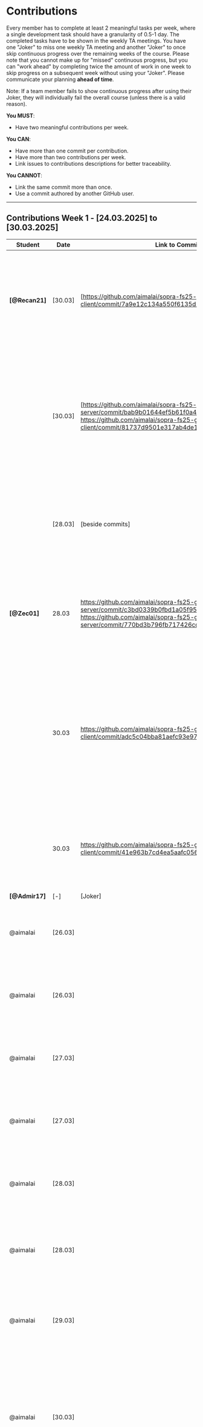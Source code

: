 # Contributions

Every member has to complete at least 2 meaningful tasks per week, where a
single development task should have a granularity of 0.5-1 day. The completed
tasks have to be shown in the weekly TA meetings. You have one "Joker" to miss
one weekly TA meeting and another "Joker" to once skip continuous progress over
the remaining weeks of the course. Please note that you cannot make up for
"missed" continuous progress, but you can "work ahead" by completing twice the
amount of work in one week to skip progress on a subsequent week without using
your "Joker". Please communicate your planning **ahead of time**.

Note: If a team member fails to show continuous progress after using their
Joker, they will individually fail the overall course (unless there is a valid
reason).

**You MUST**:

- Have two meaningful contributions per week.

**You CAN**:

- Have more than one commit per contribution.
- Have more than two contributions per week.
- Link issues to contributions descriptions for better traceability.

**You CANNOT**:

- Link the same commit more than once.
- Use a commit authored by another GitHub user.

---

## Contributions Week 1 - [24.03.2025] to [30.03.2025]

| **Student**    | **Date** | **Link to Commit**                                                                                                                                                                                              | **Description**                                                                                                                                                                                                                                                                        | **Relevance**                                                                                                                                                                                  |
| -------------- | -------- | --------------------------------------------------------------------------------------------------------------------------------------------------------------------------------------------------------------- | -------------------------------------------------------------------------------------------------------------------------------------------------------------------------------------------------------------------------------------------------------------------------------------- | ---------------------------------------------------------------------------------------------------------------------------------------------------------------------------------------------- |
| **[@Recan21]** | [30.03]  | [https://github.com/aimalai/sopra-fs25-group-29-client/commit/7a9e12c134a550f6135d2329766634b7bdb15f88]                                                                                                         | [For our future feature that allows users to search for movies, we needed to implement a search bar in the frontend. This part is designed to accept user input and, upon clicking the magnifying glass icon, process the search query.]                                               | [This contribution is relevant because it lays the foundation for a seamless movie search experience.]                                                                                         |
|                | [30.03]  | [https://github.com/aimalai/sopra-fs25-group-29-server/commit/bab9b01644ef5b61f0a4e04dc84f68f8b5fdaaa2, https://github.com/aimalai/sopra-fs25-group-29-client/commit/81737d9501e317ab4de1bf4134e1f536272cd18f ] | [In these commits, we implemented a new Details Page. This page allows users to click on individual movie titles to access a detailed view of the selected film, providing additional information.]                                                                                    | [This contribution is important because it provides users with a dedicated page for detailed information about each film. By offering an in-depth view when clicking on a movie title.]        |
|                | [28.03]  | [beside commits]                                                                                                                                                                                                | [Icreated the API key using the TMDB website.]                                                                                                                                                                                                                                         | [This is important because by securing an API key, our application can access up-to-date movie data directly from TMDB.]                                                                       |
| **[@Zec01]**   | 28.03    | https://github.com/aimalai/sopra-fs25-group-29-server/commit/c3bd0339b0fbd1a05f954e86de86b60db5a810b4, https://github.com/aimalai/sopra-fs25-group-29-server/commit/770bd3b796fb717426cd3297013b3add89963c3f    | I have integrated functionality into our backend (using MovieService.java and MovieController.java) that allows the use of the API key, so that we can already work with TMDB.                                                                                                         | This contribution is relevant because our entire web app relies on the TMDB API to fetch detailed information for each movie.                                                                  |
|                | 30.03    | https://github.com/aimalai/sopra-fs25-group-29-client/commit/adc5c04bba81aefc93e97f59a020e893bd39ace4                                                                                                           | In the frontend, we introduced a new "Results" page. This page is seamlessly integrated with our newly implemented search bar functionality, ensuring that the search results are displayed on a dedicated page.                                                                       | This contribution is relevant because it enables users to easily search for and find movies—a key functionality if we want to build features like a watchlist or start a watch party later on. |
|                | 30.03    | https://github.com/aimalai/sopra-fs25-group-29-client/commit/41e963b7cd4ea5aafc0569df359068a4dedf5913                                                                                                           | In this commit, small changes were made to the frontend dashboard to show an empty Friends Overview.                                                                                                                                                                                   | [This contribution is important because it is the start for future development of interactive social features.]                                                                                |
| **[@Admir17]** | [-]      | [Joker]                                                                                                                                                                                                         | []                                                                                                                                                                                                                                                                                     | []                                                                                                                                                                                             |
| @aimalai       | [26.03]  |                                                                                                                                                                                                                 | Conceptualized and planned the DB architecture, designing the different layers of the DB system and the SQL Schema.                                                                                                                                                                    | Database Design and Set up Work, relevant to all project tasks relating to DB                                                                                                                  |
| @aimalai       | [26.03]  |                                                                                                                                                                                                                 | Set up the PostgreSQL database to efficiently store and manage data (acting as the locally set up persistence layer).                                                                                                                                                                  | Database Design and Set up Work, relevant to all project tasks relating to DB                                                                                                                  |
| @aimalai       | [27.03]  |                                                                                                                                                                                                                 | Frontend and backend code in Visual Studio Code, relating to the DB set up.                                                                                                                                                                                                            | Database Design and Set up Work, relevant to all project tasks relating to DB                                                                                                                  |
| @aimalai       | [27.03]  |                                                                                                                                                                                                                 | Setting up Vercel connection with the DB.                                                                                                                                                                                                                                              | Database Design and Set up Work, relevant to all project tasks relating to DB                                                                                                                  |
| @aimalai       | [28.03]  |                                                                                                                                                                                                                 | Setting up Google Cloud backend connection with the DB.                                                                                                                                                                                                                                | Database Design and Set up Work, relevant to all project tasks relating to DB                                                                                                                  |
| @aimalai       | [28.03]  |                                                                                                                                                                                                                 | Identifying the need for and understanding Ngrok. Configured Ngrok to expose the local backend securely, bridging the connection between platforms.                                                                                                                                    | Database Design and Set up Work, relevant to all project tasks relating to DB                                                                                                                  |
| @aimalai       | [29.03]  |                                                                                                                                                                                                                 | Established the multi-platform connection: frontend (on Vercel), backend (on Google Cloud, via Ngrok), PostgreSQL database (on desktop).                                                                                                                                               | Database Design and Set up Work, relevant to all project tasks relating to DB                                                                                                                  |
| @aimalai       | [30.03]  |                                                                                                                                                                                                                 | Then ultimately moved the locally tested persistence layer to the SQL Cloud, including the understanding the Google SQL Cloud and implementing its set up. Ensuring that Cloud DB architecture worked in tandem with Vercel Frontend and Google Cloud Backend (App Engine)             | Database Design and Set up Work, relevant to all project tasks relating to DB                                                                                                                  |
| @aimalai       | [28.03]  | https://github.com/aimalai/sopra-fs25-group-29-client/commit/5f3577f1b67b85d2e5d95110d82d29685b5bffd2                                                                                                           | The New User Registration Form: The new user must fill in a registration form with the following fields: username, password, confirm password. Mandatorily, all fields.                                                                                                                | Issues #1 #2 #3 of User Story 1 in the client side                                                                                                                                             |
| @aimalai       | [28.03]  | https://github.com/aimalai/sopra-fs25-group-29-client/commit/5f3577f1b67b85d2e5d95110d82d29685b5bffd2                                                                                                           | Validation of Username: The project set up must check if the username is unique and is not already used by someone else. If the username is already taken, an error message should be shown.                                                                                           | Issues #1 #2 #3 of User Story 1 in the client side                                                                                                                                             |
| @aimalai       | [28.03]  | https://github.com/aimalai/sopra-fs25-group-29-client/commit/5f3577f1b67b85d2e5d95110d82d29685b5bffd2                                                                                                           | Validation of Password: Passwords must be at least 8 char long and include a mix of letters, numbers, and special chars. The project set up should validate the password meets these criteria and that the "password" and "confirm password" fields match the acceptance requirements. | Issues #1 #2 #3 of User Story 1 in the client side                                                                                                                                             |
| @aimalai       | [30.03]  | https://github.com/aimalai/sopra-fs25-group-29-server/commit/daf9b9ef414d3d31890b16bd5b1508533d93b566                                                                                                           | New User Creation: Upon successful validation, a new user is created in the database with their registration information and creation date.                                                                                                                                            | Issues #60 #61 #62 # 63 of User Story 1 in the server side                                                                                                                                     |
| @aimalai       | [30.03]  | https://github.com/aimalai/sopra-fs25-group-29-server/commit/daf9b9ef414d3d31890b16bd5b1508533d93b566                                                                                                           | First Login After Registration: After successful registration, the user is automatically logged in for the first time and the user will be redirected to the users overview screen.                                                                                                    | Issues #60 #61 #62 # 63 of User Story 1 in the server side                                                                                                                                     |
| @aimalai       | [30.03]  | https://github.com/aimalai/sopra-fs25-group-29-server/commit/daf9b9ef414d3d31890b16bd5b1508533d93b566                                                                                                           | Handling Errors: If the registration fails (by not meeting the set criteria), an error message is displayed and the user should be redirected to the original registration screen.                                                                                                     | Issues #60 #61 #62 # 63 of User Story 1 in the server side                                                                                                                                     |
| @aimalai       | [30.03]  | https://github.com/aimalai/sopra-fs25-group-29-server/commit/daf9b9ef414d3d31890b16bd5b1508533d93b566                                                                                                           | Logout/Login Functionality: A registered user can logout from their account and log back in with their username and password once they meet these acceptance requirements.                                                                                                             | Issues #60 #61 #62 # 63 of User Story 1 in the server side.                                                                                                                                    |

---

## Contributions Week 2 - [31.03.2025] to [06.04.2025]

| **Student**    | **Date** | **Link to Commit**                                                                                                                                                                                                                                                                                                    | **Description**                                                                                                                                                   | **Relevance**                                                                                                                                                                             |
| -------------- | -------- | --------------------------------------------------------------------------------------------------------------------------------------------------------------------------------------------------------------------------------------------------------------------------------------------------------------------- | ----------------------------------------------------------------------------------------------------------------------------------------------------------------- | ----------------------------------------------------------------------------------------------------------------------------------------------------------------------------------------- |
| **[@Zec01]**   | [03.04]  | [https://github.com/aimalai/sopra-fs25-group-29-client/commit/09e0bcc19e9b25430bfcc10b364347b0628dcaf0, https://github.com/aimalai/sopra-fs25-group-29-server/commit/006dfa82e55a7cb750ca3f1f7ca49fb680a7c3d1]                                                                                                        | [Last Week: We only had Movies from the API. Now we are also able to look for Tv Shows.]                                                                          | [It is important so we can use both important mediatypes and not only Movies.]                                                                                                            |
|                | [06.04]  | [https://github.com/aimalai/sopra-fs25-group-29-client/commit/137cc313d52ac590a4047565693e8df07f71b40d]                                                                                                                                                                                                               | [A dashboard button leads to a Watchparty Overview page with a creation form on the left, joined parties in the center, and invitations on the right.]            | [This contribution is relevant because it gives users a single, intuitive space to create, manage, and join watch parties, making the whole experience much more seamless and enjoyable.] |
| **[@Recan21]** | [06.04]  | [https://github.com/aimalai/sopra-fs25-group-29-client/commit/878c250106ef3ec7f5a21481ffe2c8a785ec0d06, https://github.com/aimalai/sopra-fs25-group-29-client/commit/996bc8d018ee253bfc43631538a33b132c9685d7]                                                                                                        | [Frontend "Draft" of a Detailed Movie View]                                                                                                                       | [Provides a better UX]                                                                                                                                                                    |
|                | [06.04]  | [https://github.com/aimalai/sopra-fs25-group-29-client/commit/d6f7d25f2362f7b6835d2d2f038b32801f89bbef, https://github.com/aimalai/sopra-fs25-group-29-client/commit/aefceb6487bca55560d3c3ab71e029cdbffdefc4, https://github.com/aimalai/sopra-fs25-group-29-client/commit/61a98b823267b1e274d8c394b0bc4d696ded2a3e] | [Visual changes to the appearance on various pages]                                                                                                               | [Assimilation to design choices made previously in the mockups]                                                                                                                           |
| **[@Admir17]** | [05.04]  | [https://github.com/aimalai/sopra-fs25-group-29-server/commit/c8d42657fc690fedb1755557277f69a3f81d6ec7, https://github.com/aimalai/sopra-fs25-group-29-client/commit/f8a1d46ccc424b78fc3c0eef2d1d0f45df1856c8]                                                                                                        | [The task was to prepare the Backend for adding Movies/TVShows to the Watchlist, prepared the Rest Controller, DTO, and Mapping on the currently logged in user.] | [This contribution is relevant for future issues which need the Watchlist to work with like sharing a watchlist with friends for example and to display the watchlist on the dashboard.]  |
|                | [06.04]  | [https://github.com/aimalai/sopra-fs25-group-29-client/commit/1e7bee3f6f5c8be41421d99c6bd22fd8da890fa8]                                                                                                                                                                                                               | [The task was to add a new card to the Dashboard in the frontend which shows the Watchlist of the current user.]                                                  | [This change is crucial for upcoming features regarding friends & collaboration for example to share a watchlist with each other.]                                                        |
| @aimalai       | [04.25]  | https://github.com/aimalai/sopra-fs25-group-29-client/commit/c5d36a557baad58e03b3c7654e1a4e5f39761ea7                                                                                                                                                                                                                 | client - registration form, unsuccessful login confirmation                                                                                                       | client features relating to user login and registration in user story 2                                                                                                                   |
| @aimalai       | [05.25]  | https://github.com/aimalai/sopra-fs25-group-29-client/commit/4843d786c13900dd3c4b79a8edd7a3f6e028c207                                                                                                                                                                                                                 | client - logout button, feedback to user                                                                                                                          | client feature relating to user login/logout in user story 15                                                                                                                             |
| @aimalai       | [04.25]  | https://github.com/aimalai/sopra-fs25-group-29-server/commit/8a504ea982a09a39f9abdd6a1039825dfb13d632                                                                                                                                                                                                                 | server - validation of login credentials, action after login with security                                                                                        | server features relating to logging in user story 2                                                                                                                                       |
| @aimalai       | [05.25]  | https://github.com/aimalai/sopra-fs25-group-29-server/commit/bf88cfe9e9cba04b0a6656a74d9007b5558d9d8b                                                                                                                                                                                                                 | server - session end, redirect user after logout                                                                                                                  | server features relating to session end and related to security in user story 15                                                                                                          |
| @aimalai       | [06.25]  | https://github.com/aimalai/sopra-fs25-group-29-server/commit/17fda4655e7eede5e1d58b46117065f24f44c28d                                                                                                                                                                                                                 | server - additional login security                                                                                                                                | server feature preventing concurrent login session boosting site security                                                                                                                 |
| @aimalai       | [04.25]  |                                                                                                                                                                                                                                                                                                                       | Changing DB from PostgreSql to H2 for cost related reasons. Design of H2 Database to agree with all issues in user stories 1, 2, and 15                           | DB being central to all frontend and backend operations                                                                                                                                   |
| @aimalai       | [06.25]  | https://github.com/aimalai/sopra-fs25-group-29-server/commit/bf88cfe9e9cba04b0a6656a74d9007b5558d9d8b                                                                                                                                                                                                                 | 6 J Unit Tests for the server side functionalities that were implemented                                                                                          | Tests confirm the implementation of the validation and security features of the site.                                                                                                     |

---

## Contributions Week 3 - [07.04.2025] to [13.04.2025]

| **Student**    | **Date** | **Link to Commit**                                                                                                                                                                                                                                                                                                                                                                                                                                                                                                                                                                                                                                                                                                                                                                                                                                                                                                                                              | **Description**                                                                                                                                                                                                                                                                                                                                                                                                                                        | **Relevance**                                                                                                                                                                                                                                                                                                                                                                      |
| -------------- | -------- | --------------------------------------------------------------------------------------------------------------------------------------------------------------------------------------------------------------------------------------------------------------------------------------------------------------------------------------------------------------------------------------------------------------------------------------------------------------------------------------------------------------------------------------------------------------------------------------------------------------------------------------------------------------------------------------------------------------------------------------------------------------------------------------------------------------------------------------------------------------------------------------------------------------------------------------------------------------- | ------------------------------------------------------------------------------------------------------------------------------------------------------------------------------------------------------------------------------------------------------------------------------------------------------------------------------------------------------------------------------------------------------------------------------------------------------ | ---------------------------------------------------------------------------------------------------------------------------------------------------------------------------------------------------------------------------------------------------------------------------------------------------------------------------------------------------------------------------------- |
| **[@Zec01]**   | [11.04]  | [https://github.com/aimalai/sopra-fs25-group-29-client/commit/c838ad3ab422381a7b39f16b4d38d0c7263c8bb0, https://github.com/aimalai/sopra-fs25-group-29-client/commit/20dbd0f1e5f5ecf5013345f0dec397cf822bc97e, https://github.com/aimalai/sopra-fs25-group-29-client/commit/70b55002fe01852a204f55b5d15e35941f386f34, https://github.com/aimalai/sopra-fs25-group-29-server/commit/5614d5af1cdebcd12284da89c2aae909350441de]                                                                                                                                                                                                                                                                                                                                                                                                                                                                                                                                    | [Enhance the watch party feature by adding an optional description field where users can enter party instructions or additional details. Additionally, implement a database entry mechanism to store the watch party details and link each event to its respective organizer.]                                                                                                                                                                         | [The optional description field allows organizers to provide context, directions, or any special notes, thereby improving the communication and overall experience for participants. Meanwhile, securely saving the watch party information and linking it to the organizer is crucial for data integrity, accountability, and personalized event management within the platform.] |
|                | [13.04]  | [https://github.com/aimalai/sopra-fs25-group-29-client/commit/3a7a84040b8a68f980d5c89f84c636858c5a0ad0, https://github.com/aimalai/sopra-fs25-group-29-client/commit/cfc23630c5ad982d3d3c7a7f903035d3fb409982, https://github.com/aimalai/sopra-fs25-group-29-server/commit/deeb3fd169371ed269bab7bad8bfe6092fd1f98f]                                                                                                                                                                                                                                                                                                                                                                                                                                                                                                                                                                                                                                           | [Implement scheduling functionality that allows users to plan future events. This includes managing event start times with correct handling of various time zones to ensure accuracy.]                                                                                                                                                                                                                                                                 | [Accurate scheduling is essential for coordinating virtual watch parties across different regions. By considering time zone differences, the system ensures that all participants receive the correct event time, leading to a smoother and more reliable planning experience.]                                                                                                    |
| **[@Recan21]** | [10.04]  | [https://github.com/aimalai/sopra-fs25-group-29-client/commit/55d31da5b75cd7d53f8a3d6fcad7d37a1944708f, https://github.com/aimalai/sopra-fs25-group-29-client/commit/fc8b598a877cf1e8e025289b338dc943fb408bd6, https://github.com/aimalai/sopra-fs25-group-29-client/commit/8a4a944c34dd1778673f8dda3fc32b103922b830,]                                                                                                                                                                                                                                                                                                                                                                                                                                                                                                                                                                                                                                          | [Changed the background of every page and overall layout. Integration functionality (not all) from Copymain -> especially for registration and login with frontend adoptation and made the profile button responsable on the dashboard]                                                                                                                                                                                                                | [Ensuring functionalities from Copymain are being integrated and that the frontend resembles more our actual mockups. Minor bugfixing with Buttons]                                                                                                                                                                                                                                |
|                | [10.04]  | [https://github.com/aimalai/sopra-fs25-group-29-client/commit/7bee39f7a0acc0303583733f2038548ec33334d4, https://github.com/aimalai/sopra-fs25-group-29-server/commit/3c28efb38be6a6090c8725a4f0a2eede4c16511f]                                                                                                                                                                                                                                                                                                                                                                                                                                                                                                                                                                                                                                                                                                                                                  | [Made changes to the detailed view of a user especially on frontend and made it work with editing etc (new form etc) for password, username, email, privacy settings etc]                                                                                                                                                                                                                                                                              | [Assimilation to the mockups and the expected functionality included]                                                                                                                                                                                                                                                                                                              |
|                | [11.04]  | [https://github.com/aimalai/sopra-fs25-group-29-server/commit/047b280e1cb1d4e41a99c1625e02551607fd0b29, https://github.com/aimalai/sopra-fs25-group-29-server/commit/4e20cd646dc22c60385ae67d4e2b425ac5d64542, https://github.com/aimalai/sopra-fs25-group-29-server/commit/d53a47371fad88a7b5c12efbfd99257556fef3a5, https://github.com/aimalai/sopra-fs25-group-29-server/commit/3c28efb38be6a6090c8725a4f0a2eede4c16511f, https://github.com/aimalai/sopra-fs25-group-29-client/commit/dd463afcc67d7a778ee7df93a81f36b887f48a13, https://github.com/aimalai/sopra-fs25-group-29-client/commit/5571bf310495afd81c135c52f50e4b0bb5d819a8, https://github.com/aimalai/sopra-fs25-group-29-client/commit/7d7c2ca0ef9a6399ace0a4592f3cd19ebc69286b, https://github.com/aimalai/sopra-fs25-group-29-client/commit/84eef44de4d1b9ff7c9acf7bdc2c6096c912905d, https://github.com/aimalai/sopra-fs25-group-29-client/commit/e9546b1b8d0f530be06c032699c06bf162506e23] | [You can now search for movies via pressing enter. Added a new search bar in the search results. Made some sorting funcitonality by popularity, rating, oldest, newest. Made the add to watchlist button responsable. Made a checkbox where it filters out every result that doesnt contain all attributes. + When you add something to the watchlist you can directly remove it from the search results or the detailed view or the dashboard itself] | [Key functionality that had bugs before and making UX improvements and ensuring smooth behaviour]                                                                                                                                                                                                                                                                                  |
| **[@Admir17]** | [14.04]  | [https://github.com/aimalai/sopra-fs25-group-29-server/commit/2832da7b2ae95818d7bfa9065b1e88e265916a8b]                                                                                                                                                                                                                                                                                                                                                                                                                                                                                                                                                                                                                                                                                                                                                                                                                                                         | [Implemented backend functionality for friend requests. This update extends the user entity to include properties for incoming friend requests and friends, and enhances the UserService with methods to send, accept, decline, retrieve incoming friend requests, and fetch the friend list.]                                                                                                                                                         | [The friend request functionality is essential for our project as it allows users to connect, coordinate watch parties, and share movie recommendations easily.]                                                                                                                                                                                                                   |
|                | [10.04]  | [https://github.com/aimalai/sopra-fs25-group-29-client/commit/dab9dfa0861095647e529be0571bd15832785399, https://github.com/aimalai/sopra-fs25-group-29-client/commit/401086d572aa5fc0e3e81fd0ecad8b5b005cfd13, https://github.com/aimalai/sopra-fs25-group-29-server/commit/78cab62d9e08cd2d35f32ec01b22b332400226c5]                                                                                                                                                                                                                                                                                                                                                                                                                                                                                                                                                                                                                                           | [Added placeholder "Add Friend" button on profile page and a dummy Friendlist card on the Dashboard. This prepares the frontend for upcoming backend integration. Issue: (#26), also implemented the Friend Search Bar, issues: (#24, #25 and #26)]                                                                                                                                                                                                    | [The dummy "Add Friend" button and Friendlist Card prepare the UI for seamless social integration, ensuring that users can access these features once the backend is fully integrated. The Friend Serach Bar is relevant for future features like adding friends, sharing Watchlist with friends, inviting them for watchparties etc.]                                             |
| @aimalai       | [07.04]  | https://github.com/aimalai/sopra-fs25-group-29-server/commit/b1cabfd0c4c7dfa560cb5521d2273cecfab2c930                                                                                                                                                                                                                                                                                                                                                                                                                                                                                                                                                                                                                                                                                                                                                                                                                                                           | H2 Production Deployment (there are 6 versions of this contribution that made improvements on this linked commit progressively. I am sharing the one with the most files)                                                                                                                                                                                                                                                                              | DB being central to frontend and backend and to the whole project                                                                                                                                                                                                                                                                                                                  |
| @aimalai       | [08.04]  | https://github.com/aimalai/sopra-fs25-group-29-server/commit/67dca2fee2145d8e096e0393fe1c5da2b4b82c5a                                                                                                                                                                                                                                                                                                                                                                                                                                                                                                                                                                                                                                                                                                                                                                                                                                                           | server - OTP functionality added to Login                                                                                                                                                                                                                                                                                                                                                                                                              | Boosts the App's security, server                                                                                                                                                                                                                                                                                                                                                  |
| @aimalai       | [08.04]  | https://github.com/aimalai/sopra-fs25-group-29-client/commit/c17063291676ba028afc33b5afc74d3411f2e907                                                                                                                                                                                                                                                                                                                                                                                                                                                                                                                                                                                                                                                                                                                                                                                                                                                           | client - OTP functionality added to Login                                                                                                                                                                                                                                                                                                                                                                                                              | Boosts the App's security, client                                                                                                                                                                                                                                                                                                                                                  |
| @aimalai       | [12.04]  | https://github.com/aimalai/sopra-fs25-group-29-server/commit/e1630499d09c5ca4aac2640e489ccda4bcd7d3c8                                                                                                                                                                                                                                                                                                                                                                                                                                                                                                                                                                                                                                                                                                                                                                                                                                                           | server - user story 12 full and most user story 13                                                                                                                                                                                                                                                                                                                                                                                                     | send watchparty invitation to users, record response by invited user, error handling - backend                                                                                                                                                                                                                                                                                     |
| @aimalai       | [12.04]  | https://github.com/aimalai/sopra-fs25-group-29-client/commit/4a57dfe0f43bee76f4eff18976190e4969ab86f5                                                                                                                                                                                                                                                                                                                                                                                                                                                                                                                                                                                                                                                                                                                                                                                                                                                           | client - user story 12 full and most user story 13                                                                                                                                                                                                                                                                                                                                                                                                     | send watchparty invitation to users, record response by invited user in database, error handling - frontend                                                                                                                                                                                                                                                                        |

---

## Contributions Week 4 - [14.04.2025] to [20.04.2025]

| **Student**    | **Date** | **Link to Commit**                                                                                                                                                                                                                                                                                                                                                                                                                                                                                                                                                                                                                                                                                                                                                                                                                                                                                                                                              | **Description**                                                                                                                                                                                                                                                                                                                                                                                                                                            | **Relevance**                                                                                                                                                                                                                                                                             |
| -------------- | -------- | --------------------------------------------------------------------------------------------------------------------------------------------------------------------------------------------------------------------------------------------------------------------------------------------------------------------------------------------------------------------------------------------------------------------------------------------------------------------------------------------------------------------------------------------------------------------------------------------------------------------------------------------------------------------------------------------------------------------------------------------------------------------------------------------------------------------------------------------------------------------------------------------------------------------------------------------------------------- | ---------------------------------------------------------------------------------------------------------------------------------------------------------------------------------------------------------------------------------------------------------------------------------------------------------------------------------------------------------------------------------------------------------------------------------------------------------- | ----------------------------------------------------------------------------------------------------------------------------------------------------------------------------------------------------------------------------------------------------------------------------------------- |
| [@Zec01]       | [13.04]  | [https://github.com/aimalai/sopra-fs25-group-29-server/commit/d66b31587372d488ada30efaa62db8c0da565105, https://github.com/aimalai/sopra-fs25-group-29-client/commit/f2208306976063c761c201404e76fedd5d7bc0f3]                                                                                                                                                                                                                                                                                                                                                                                                                                                                                                                                                                                                                                                                                                                                                  | [Develop a user interface component that offers a dropdown list for rating content with options from 1 to 5 stars.]                                                                                                                                                                                                                                                                                                                                        | [A straightforward rating system is a key part of enhancing user interaction and feedback. It empowers users to express their opinions on movies and TV shows, thereby fostering a community-driven environment where content quality can be evaluated and discovered more effectively.]  |
|                | [14.04]  | [https://github.com/aimalai/sopra-fs25-group-29-server/commit/ef31acdced8e6c90e2e305c469e42e49747ffe6a, https://github.com/aimalai/sopra-fs25-group-29-client/commit/730804c7859003532ca19575856137a700587d9f]                                                                                                                                                                                                                                                                                                                                                                                                                                                                                                                                                                                                                                                                                                                                                  | [Implement a review text box that appears after a user submits a rating, with a maximum limit of 200 characters. This enhancement has been integrated into both the backend and frontend, allowing users to provide a detailed, free-form review alongside their star rating.]                                                                                                                                                                             | [Allowing users to add comments with a free-text review enhances the overall feedback system. This additional context helps improve the discovery of quality content by incorporating personal opinions and experiences, thereby fostering a more engaged and informed community.]        |
| **[@Recan21]** | [11.04]  | [https://github.com/aimalai/sopra-fs25-group-29-server/commit/047b280e1cb1d4e41a99c1625e02551607fd0b29, https://github.com/aimalai/sopra-fs25-group-29-server/commit/4e20cd646dc22c60385ae67d4e2b425ac5d64542, https://github.com/aimalai/sopra-fs25-group-29-server/commit/d53a47371fad88a7b5c12efbfd99257556fef3a5, https://github.com/aimalai/sopra-fs25-group-29-server/commit/3c28efb38be6a6090c8725a4f0a2eede4c16511f, https://github.com/aimalai/sopra-fs25-group-29-client/commit/dd463afcc67d7a778ee7df93a81f36b887f48a13, https://github.com/aimalai/sopra-fs25-group-29-client/commit/5571bf310495afd81c135c52f50e4b0bb5d819a8, https://github.com/aimalai/sopra-fs25-group-29-client/commit/7d7c2ca0ef9a6399ace0a4592f3cd19ebc69286b, https://github.com/aimalai/sopra-fs25-group-29-client/commit/84eef44de4d1b9ff7c9acf7bdc2c6096c912905d, https://github.com/aimalai/sopra-fs25-group-29-client/commit/e9546b1b8d0f530be06c032699c06bf162506e23] | [You can now search for movies via pressing enter. Added a new search bar in the search results. Made some sorting funcitonality by popularity, rating, oldest, newest. Made the add to watchlist button responsable. Made a checkbox where it filters out every result that doesnt contain all attributes. + When you add something to the watchlist you can directly remove it from the search results or the detailed view or the dashboard itself]     | [Key functionality that had bugs before and making UX improvements and ensuring smooth behaviour]                                                                                                                                                                                         |
| **[@Recan21]** | [20.04]  | [https://github.com/aimalai/sopra-fs25-group-29-client/commit/abf5268d4ba877d1aa8941367a5c43568e69954a, https://github.com/aimalai/sopra-fs25-group-29-client/commit/b0f2edead6c9fab00b14f37aaf60e55926fe6e89, https://github.com/aimalai/sopra-fs25-group-29-client/commit/2b30463a0bbdfa297d2385ac2f336d4acade6d1c, https://github.com/aimalai/sopra-fs25-group-29-client/commit/fb21d394c022fb04f04e9db627be775f32a73090, https://github.com/aimalai/sopra-fs25-group-29-client/commit/28d903606599e83ac2835014196d6ff36d55adf5, https://github.com/aimalai/sopra-fs25-group-29-server/commit/958883aaa9e508f2d43c51d955e8abb0fe4555b6, https://github.com/aimalai/sopra-fs25-group-29-server/commit/bd9e5047c87b6a215920a4a349d51dea4c3d3514]                                                                                                                                                                                                               | [Added a navigation bar with all the necessary functionality and limitations. Worked on adding individual profile pictures. Made sure the dashboard has a better ux with refreshments and made sure that it fits to most our User Storys the mail search, watchlist date added. Changed the homepage. Complete results as defaults on search results for movies and series ]                                                                               | [Key functionality that had to be adapted to our user stories or changed for providing a better user experience]                                                                                                                                                                          |
| **[@Admir17]** | [15.04]  | [https://github.com/aimalai/sopra-fs25-group-29-client/commit/8ba800691cab3de3b7307329018f0ed9ddd75689]                                                                                                                                                                                                                                                                                                                                                                                                                                                                                                                                                                                                                                                                                                                                                                                                                                                         | [This contribution implements the functionality for navigating from search results to a potential friend's profile. It enables users to view detailed profiles and interact directly by sending or canceling friend requests, seamlessly linking the frontend with the backend API.]                                                                                                                                                                       | [This enhancement improves user engagement by streamlining the process of connecting with other users. By making it easier to access profile information and manage friend requests, the feature fosters stronger community interactions and a smoother user experience on the platform.] |
|                | [16.04]  | [https://github.com/aimalai/sopra-fs25-group-29-server/commit/c7b1cbe929c63487aa324d5cde56c6638443d581, https://github.com/aimalai/sopra-fs25-group-29-client/commit/a45a036fec3879822513167eecab2b69e08c7f39]                                                                                                                                                                                                                                                                                                                                                                                                                                                                                                                                                                                                                                                                                                                                                  | [Implemented real-time chat functionality on the backend by adding and configuring essential components: a WebSocket configuration for STOMP messaging using SockJS, a REST controller to handle incoming and broadcasted chat messages, and new domain classes (ChatMessage and ChatMessageRepository) for persisting chat messages. These additions enable the server to manage chat interactions and provide a chat history endpoint for the frontend.] | [This contribution is vital as it lays the foundation for seamless real-time communication between users, enhancing user engagement and interactivity on the platform. By integrating a robust chat system into the backend, Flicks & Friends now supports instant messaging]             |
| @aimalai       | [16.04]  | https://github.com/aimalai/sopra-fs25-group-29-client/commit/e5790021355582edb4c355d5dce05b964ab585dc                                                                                                                                                                                                                                                                                                                                                                                                                                                                                                                                                                                                                                                                                                                                                                                                                                                           | The loading spinner on the client UI.                                                                                                                                                                                                                                                                                                                                                                                                                      | Ensure that the users who are logging in are given the on-screen feedback that their login is in progress                                                                                                                                                                                 |
| @aimalai       | [16.04]  | https://github.com/aimalai/sopra-fs25-group-29-server/commit/f64fcb73dee6f23b735700cc581c7ed214e3ecac                                                                                                                                                                                                                                                                                                                                                                                                                                                                                                                                                                                                                                                                                                                                                                                                                                                           | Real time updates on server side implemented                                                                                                                                                                                                                                                                                                                                                                                                               | server - real time updates to watch party manager of invite responses                                                                                                                                                                                                                     |
| @aimalai       | [16.04]  | https://github.com/aimalai/sopra-fs25-group-29-client/commit/681589e06c1fe1301bc63503a5962bd28215d517                                                                                                                                                                                                                                                                                                                                                                                                                                                                                                                                                                                                                                                                                                                                                                                                                                                           | Real time updates on client side implemented                                                                                                                                                                                                                                                                                                                                                                                                               | client - real time updates to watch party manager of invite responses                                                                                                                                                                                                                     |

## Contributions Week 5 - [28.04.2025] to [04.05.2025]

| **Student**    | **Date**                               | **Link to Commit**                                                                                                                                                                                                                                                                                                                                                                                                                                                                                                                                                                                                                         | **Description**                                                                                                                                                                                                                                                                                                                                                                                                                                    | **Relevance**                                                                                                                                                                                                                                                                                                                                                                                                                                                                 |
| -------------- | -------------------------------------- | ------------------------------------------------------------------------------------------------------------------------------------------------------------------------------------------------------------------------------------------------------------------------------------------------------------------------------------------------------------------------------------------------------------------------------------------------------------------------------------------------------------------------------------------------------------------------------------------------------------------------------------------ | -------------------------------------------------------------------------------------------------------------------------------------------------------------------------------------------------------------------------------------------------------------------------------------------------------------------------------------------------------------------------------------------------------------------------------------------------- | ----------------------------------------------------------------------------------------------------------------------------------------------------------------------------------------------------------------------------------------------------------------------------------------------------------------------------------------------------------------------------------------------------------------------------------------------------------------------------- |
| **[@Zec01]**   | [04.05.2025]                           | [https://github.com/aimalai/sopra-fs25-group-29-client/commit/1d82509bf7c09c53cbc3f82f61225599b6306d19]                                                                                                                                                                                                                                                                                                                                                                                                                                                                                                                                    | [Implemented a visual feedback on the friends overview for outgoing friend requests]                                                                                                                                                                                                                                                                                                                                                               | [Clearly showing when a friend request is already pending, preventing duplicate requests]                                                                                                                                                                                                                                                                                                                                                                                     |
|                | [04.05.2025]                           | [https://github.com/aimalai/sopra-fs25-group-29-client/commit/1aa44a293bc5bf4a1b10e340b1ab7f6e8c3a0b08]                                                                                                                                                                                                                                                                                                                                                                                                                                                                                                                                    | [Added cancel-friend-request functionality.]                                                                                                                                                                                                                                                                                                                                                                                                       | [Gives users control to retract sent requests before they’re accepted]                                                                                                                                                                                                                                                                                                                                                                                                        |
|                | [04.05.2025]                           | [https://github.com/aimalai/sopra-fs25-group-29-client/commit/d034a73e63c70aea1ac1d1ddb5a90da8a34701b3, https://github.com/aimalai/sopra-fs25-group-29-server/commit/6931e180418a572226afe856c600da3542bf21e2, https://github.com/aimalai/sopra-fs25-group-29-server/commit/a6db8593c8fcfa4c3246255408984d96bb29b143]                                                                                                                                                                                                                                                                                                                      | [Implemented full “remove friend” (unfriend) capability]                                                                                                                                                                                                                                                                                                                                                                                           | [Enables users to cleanly remove connections from their friends list]                                                                                                                                                                                                                                                                                                                                                                                                         |
| **[@Recan21]** | [04.05.2025]                           | [https://github.com/aimalai/sopra-fs25-group-29-client/commit/25ca37918088f1bed14d62533e25d48abb6037a4, https://github.com/aimalai/sopra-fs25-group-29-client/commit/95b44c6f4925c7196597051865ba5d6709ba3268, https://github.com/aimalai/sopra-fs25-group-29-client/commit/b3ad309bb80aad4e5c391754ff86fa967a0935e6, https://github.com/aimalai/sopra-fs25-group-29-client/commit/8b663617ee242634906199ba68a7af21c1b0e486, https://github.com/aimalai/sopra-fs25-group-29-server/commit/80749f125399f72184d76766860a8a5de7422664, https://github.com/aimalai/sopra-fs25-group-29-server/commit/5bcd7dabd2c59dd2c53592ed264c68bb7487b0bd] | [Worked on a slight issue with the login regarding the error messages. Then fixed the existing bug with the biography edit form. Afterwards implemented a "change profile picture" functionality with avatars that could be seen (nearly) everywhere]                                                                                                                                                                                              | [Fixed some long existing bugs and added a cool future that would improve individual customability for users (profile pictures)]                                                                                                                                                                                                                                                                                                                                              |
|                | [04.05]                                | [https://github.com/aimalai/sopra-fs25-group-29-client/commit/295b70f70cd4e0ec46f224b1dad6e36ed1edf8da, https://github.com/aimalai/sopra-fs25-group-29-client/commit/ff5c4fe6fbbd6764808236de040ac135a7f7ca12, https://github.com/aimalai/sopra-fs25-group-29-client/commit/1e1b0d460065bc937c84f98967502203e1545e1a]                                                                                                                                                                                                                                                                                                                      | [Did some changes regarding the movie search results and the detailed view of a movie. Made sure it would be more conform with other implementation choices and implemented some loading signifiers with a handling error functionality]                                                                                                                                                                                                           | [Completion of past user stories that were not fully closed before, but essential for us]                                                                                                                                                                                                                                                                                                                                                                                     |
| **[@Admir17]** | [25.04.2025]                           | [https://github.com/aimalai/sopra-fs25-group-29-client/commit/4f1d3b8ca6014671e6000d3ca93e9aca3a1e7c2d, https://github.com/aimalai/sopra-fs25-group-29-server/commit/211fb1ee183a194e16c261b612318e4ef1f2ddd0, https://github.com/aimalai/sopra-fs25-group-29-server/commit/f09ac597accf4fa219f40ed5f4de9ec11a8f1f78]                                                                                                                                                                                                                                                                                                                      | [Implemented a 'Trending'section on the user dashboard that fetches and displays the current most-popular movies and TV shows. As a logged-in user, you’ll see each title’s name, poster image, and a short synopsis. The list is pulled from our backend API (using popularity metrics) and automatically refreshes—complete with loading indicators and error handling—to ensure the content stays up-to-date and resilient to network hiccups.] | [By surfacing trending titles directly on the dashboard, we lower the barrier for users to discover what’s hot right now, increasing engagement and session length. Auto-refresh and robust feedback (loading spinners, retry on failure) bolster the user experience, making the app feel both dynamic and reliable. This feature bridges backend data integration with front-end polish, delivering measurable value in content discovery and overall platform stickiness.] |
|                | [16.04.2025 & 18.04.2025 & 02.05.2025] | [https://github.com/aimalai/sopra-fs25-group-29-server/commit/9710e9ee8c717a5b23f3137d427914cf77e48e9e, https://github.com/aimalai/sopra-fs25-group-29-server/commit/c7b1cbe929c63487aa324d5cde56c6638443d581, https://github.com/aimalai/sopra-fs25-group-29-client/commit/ba1ed39d7490f740031565db8998b6c60c994db1, https://github.com/aimalai/sopra-fs25-group-29-server/commit/9ae88f7013d827612f2b3db561e758628f02c232, https://github.com/aimalai/sopra-fs25-group-29-server/commit/bfc977f07671d9a6e2d3137c1ad02bfc45592cc1]                                                                                                        | [Ensures that when users join a watch-party session, the YouTube player is embedded in each participant's view and remains paused by default. This embeds the video frame on the page but blocks playback until everyone is set, serving as the foundation for the 'I am Ready' flow, real-time indicators, countdown, and synchronized start.]                                                                                                    | [By loading the video in a paused state for all participants, we prevent anyone from getting a head start—and thus ensure a fair, shared viewing experience. It establishes a consistent baseline across clients, which is critical for the subsequent readiness checks, countdown timer, and perfectly synchronized playback that make our watch-party feature feel seamless and communal.]                                                                                  |
| @aimalai       | [02.05]                                | https://github.com/aimalai/sopra-fs25-group-29-server/commit/ddb47a64a3498b662e0fc57ac8d0127234e4e19f                                                                                                                                                                                                                                                                                                                                                                                                                                                                                                                                      | implemented password hashing                                                                                                                                                                                                                                                                                                                                                                                                                       | passwords entered across the site will be transacted in a secured format of hashes                                                                                                                                                                                                                                                                                                                                                                                            |
| @aimalai       | [02.05]                                | https://github.com/aimalai/sopra-fs25-group-29-server/commit/bdea66e4a8ff59f32f93a8ad4a408d67c9fd75a8                                                                                                                                                                                                                                                                                                                                                                                                                                                                                                                                      | tests for password hashing functionality and email service                                                                                                                                                                                                                                                                                                                                                                                         | passwords entered across the site will be transacted in a secured format of hashes                                                                                                                                                                                                                                                                                                                                                                                            |
| @aimalai       | [02.05]                                | https://github.com/aimalai/sopra-fs25-group-29-server/commit/e4d49255b41768c0cf97473b49a3a86ac5ffa3eb                                                                                                                                                                                                                                                                                                                                                                                                                                                                                                                                      | making registration a requirement for new user and sending welcome email to newly registered user                                                                                                                                                                                                                                                                                                                                                  | server side - enhancing user experience                                                                                                                                                                                                                                                                                                                                                                                                                                       |
| @aimalai       | [02.05]                                | https://github.com/aimalai/sopra-fs25-group-29-client/commit/163adbdf801d7f0a6bb0cd271e76ffe5e6d02e28                                                                                                                                                                                                                                                                                                                                                                                                                                                                                                                                      | making registration a requirement for new user and sending welcome email to newly registered user                                                                                                                                                                                                                                                                                                                                                  | client side - enhancing user experience                                                                                                                                                                                                                                                                                                                                                                                                                                       |
| @aimalai       | [02.05]                                | https://github.com/aimalai/sopra-fs25-group-29-server/commit/b3b492a2feae6cb7b58af7dc394f624a9acb7524                                                                                                                                                                                                                                                                                                                                                                                                                                                                                                                                      | welcome email to newly registered user with html capabilities                                                                                                                                                                                                                                                                                                                                                                                      | server side updates - enhancing user experience                                                                                                                                                                                                                                                                                                                                                                                                                               |
| @aimalai       | [02.05]                                | https://github.com/aimalai/sopra-fs25-group-29-server/commit/c222a2faa10738bd3710aa7e7cfab3ed2ba3d382                                                                                                                                                                                                                                                                                                                                                                                                                                                                                                                                      | Tests written covering across the website                                                                                                                                                                                                                                                                                                                                                                                                          | Tests for the website                                                                                                                                                                                                                                                                                                                                                                                                                                                         |

## Contributions Week 6 - [05.05.2025] to [11.05.2025]

| **Student**        | **Date**                  | **Link to Commit**                                                                                                                                                                                                                                                                                                    | **Description**                                                                                                                                                                                                                                                                                                                                                                                                                                                     | **Relevance**                                                                                                                                                                                                                                                                                                                                                                                                                                                                                                    |
| ------------------ | ------------------------- | --------------------------------------------------------------------------------------------------------------------------------------------------------------------------------------------------------------------------------------------------------------------------------------------------------------------- | ------------------------------------------------------------------------------------------------------------------------------------------------------------------------------------------------------------------------------------------------------------------------------------------------------------------------------------------------------------------------------------------------------------------------------------------------------------------- | ---------------------------------------------------------------------------------------------------------------------------------------------------------------------------------------------------------------------------------------------------------------------------------------------------------------------------------------------------------------------------------------------------------------------------------------------------------------------------------------------------------------- |
| **[@githubUser1]** | [date]                    | [Link to Commit 1]                                                                                                                                                                                                                                                                                                    | [Brief description of the task]                                                                                                                                                                                                                                                                                                                                                                                                                                     | [Why this contribution is relevant]                                                                                                                                                                                                                                                                                                                                                                                                                                                                              |
|                    | [date]                    | [Link to Commit 2]                                                                                                                                                                                                                                                                                                    | [Brief description of the task]                                                                                                                                                                                                                                                                                                                                                                                                                                     | [Why this contribution is relevant]                                                                                                                                                                                                                                                                                                                                                                                                                                                                              |
| **[@githubUser2]** | [date]                    | [Link to Commit 1]                                                                                                                                                                                                                                                                                                    | [Brief description of the task]                                                                                                                                                                                                                                                                                                                                                                                                                                     | [Why this contribution is relevant]                                                                                                                                                                                                                                                                                                                                                                                                                                                                              |
|                    | [date]                    | [Link to Commit 2]                                                                                                                                                                                                                                                                                                    | [Brief description of the task]                                                                                                                                                                                                                                                                                                                                                                                                                                     | [Why this contribution is relevant]                                                                                                                                                                                                                                                                                                                                                                                                                                                                              |
| **[@Zec01]**       | [05.05.2025]              | [https://github.com/aimalai/sopra-fs25-group-29-client/commit/381cc9443851ea6f21621c02378fab1534ff9686]                                                                                                                                                                                                               | [The user can now click directly on a media on the trending page and it takes him directly to the details page.]                                                                                                                                                                                                                                                                                                                                                    | [So that the user does not have to make a diversion via the media search but finds the media directly and can continue there. (Userfriendly)]                                                                                                                                                                                                                                                                                                                                                                    |
|                    | [07.05.2025]              | [https://github.com/aimalai/sopra-fs25-group-29-client/commit/81336c662831da1f4a391dc8b9f06fc35d339024]                                                                                                                                                                                                               | [The logo is now clearly visible on all sides as well as in colour.]                                                                                                                                                                                                                                                                                                                                                                                                | [To have a clean Frontend.]                                                                                                                                                                                                                                                                                                                                                                                                                                                                                      |
|                    | [09.05.2025]              | [https://github.com/aimalai/sopra-fs25-group-29-client/commit/99419934ad8b88ab7e45f9d4087a2cd9bad27288, https://github.com/aimalai/sopra-fs25-group-29-server/commit/298f6fd18d6bec8210700d6321aa2c6e1a214167]                                                                                                        | [As a user you can now see the lobby you have been invited to (after accepting). Only the host can see the status of the invitations. + Show ‘Participant’ status with the correct name per username in SessionStorage + Frontend beautification. ]                                                                                                                                                                                                                 | [Now the user can view and join the lobby directly via our site without complicated link sharing via other communication channels.]                                                                                                                                                                                                                                                                                                                                                                              |
| **[@Admir17]**     | [03.05.2025 & 07.05.2025] | [https://github.com/aimalai/sopra-fs25-group-29-client/commit/ba1ed39d7490f740031565db8998b6c60c994db1, https://github.com/aimalai/sopra-fs25-group-29-client/commit/b10a0d7ffdd38246448a669ee9c16b2e8c0252b7, https://github.com/aimalai/sopra-fs25-group-29-server/commit/05df81ac12cbbc1057e4f110edf4200697345e8d] | [Implemented a synchronized watch-party workflow where each participant sees an embedded, paused YouTube player and an 'I am Ready' button. As users click 'I am Ready,' the UI updates in real time to show who is ready and who is not. Once everyone has confirmed, the system automatically aligns everyone's player to the same timestamp—either by broadcasting a sync to video command or by nudging late joiners—and kicks off playback in perfect unison.] | [By introducing the 'I am Ready' button and back-end event collaboration, every watch-party participant gains agency and transparency: they can see who is prepared and who needs a moment longer. This reduces confusion or accidental spoilers by ensuring no one is left behind. Moreover, broadcasting a sync to video command whenever readiness changes makes late joiners or reconnecting users seamlessly re-align with the group's current playback position, preserving a unified viewing experience.] |
|                    | [07.05.2025]              | [https://github.com/aimalai/sopra-fs25-group-29-client/commit/6968c02c548c2a1ac230a626f7c288e4fb08d1c6, https://github.com/aimalai/sopra-fs25-group-29-client/commit/46f66f1941ed26dabc73d7ca2ad15e71e54dffdb]                                                                                                        | [Builded a coordinated watch party experience featuring an embedded YouTube video that remains paused until all participants signal they're ready. Upon every user hitting 'I am Ready,' a live status panel updates. When the last participant confirms, display a universal countdown overlay ('Starting in 3…2…1…'), then automatically start playback for everyone simultaneously immediately after the countdown reaches zero.]                                | [Adding a countdown overlay transforms a simple 'all-ready' trigger into a shared, anticipatory moment, reinforcing the communal aspect of the watch party. The visible '3…2…1' sequence builds excitement, cues everyone simultaneously, and masks any slight network delays—so when the video starts, every viewer truly begins at the same frame. This mechanic enhances engagement, minimizes drift, and delivers a polished, theater-like start for distributed audiences.]                                 |
| @aimalai           | [09.05]                   | https://github.com/aimalai/sopra-fs25-group-29-client/commit/4f51c58d26e64e96192b5f2763d8e7dd574b3548                                                                                                                                                                                                                 | implemented website tutorial                                                                                                                                                                                                                                                                                                                                                                                                                                        | helps with informative user experience across the site                                                                                                                                                                                                                                                                                                                                                                                                                                                           |
| @aimalai           | [09.05]                   | https://github.com/aimalai/sopra-fs25-group-29-client/commit/8533fd835ad6236ba2e2010d342ab8c5b66fffc0                                                                                                                                                                                                                 | friends list implemented inside invitation popup window                                                                                                                                                                                                                                                                                                                                                                                                             | watchparty organizer will automatically see the list of their friends inside invitation sending screen and can readily their full list of friends                                                                                                                                                                                                                                                                                                                                                                |
| @aimalai           | [09.05]                   | https://github.com/aimalai/sopra-fs25-group-29-client/commit/cd27d1ab04e80a196217f5313a2d2358e7396aae, https://github.com/aimalai/sopra-fs25-group-29-client/commit/9f847ba26f56ea878a574309a163d6ebebbe3db4                                                                                                          | additional to global trending movies, users will now see the movies rending amongst their own group from their friends they trust, thereby delivering a more personal user experience.                                                                                                                                                                                                                                                                              |
